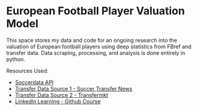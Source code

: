 # European Football Player Valuation Model

This space stores my data and code for an ongoing research into the valuation of European football players using deep statistics from FBref and transfer data. Data scraping, processing, and analysis is done entirely in python.

Resources Used:
- [Soccerdata API](https://soccerdata.readthedocs.io/en/latest/reference/fbref.html#soccerdata.FBref.read_player_season_stats)
- [Transfer Data Source 1 - Soccer Transfer News](https://www.soccernews.com/soccer-transfers/english-premier-league-transfers-2022-2023/)
- [Transfer Data Source 2 - Transfermkt](https://www.transfermarkt.us/)
- [LinkedIn Learning - Github Course](https://www.linkedin.com/learning/github-essential-training-1-the-basics/enhance-your-github-skills?u=2127121)
